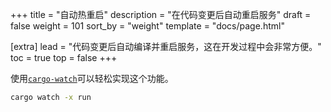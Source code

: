 +++
title = "自动热重启"
description = "在代码变更后自动重启服务"
draft = false
weight = 101
sort_by = "weight"
template = "docs/page.html"

[extra]
lead = "代码变更后自动编译并重启服务，这在开发过程中会非常方便。"
toc = true
top = false
+++

使用[`cargo-watch`](https://github.com/watchexec/cargo-watch)可以轻松实现这个功能。

```sh
cargo watch -x run
```
